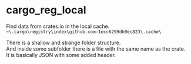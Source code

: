 # cargo_reg_local

Find data from crates.io in the local cache.  
`~\.cargo\registry\index\github.com-1ecc6299db9ec823\.cache\`

There is a shallow and strange folder structure.  
And inside some subfolder there is a file with the same name as the crate.  
It is basically JSON with some added header.  
